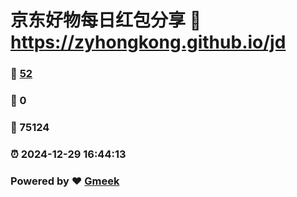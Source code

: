 # 京东好物每日红包分享 :link: https://zyhongkong.github.io/jd 
### :page_facing_up: [52](https://zyhongkong.github.io/jd/tag.html) 
### :speech_balloon: 0 
### :hibiscus: 75124 
### :alarm_clock: 2024-12-29 16:44:13 
### Powered by :heart: [Gmeek](https://github.com/Meekdai/Gmeek)
